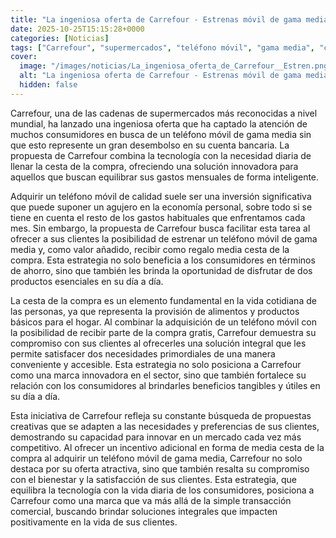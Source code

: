 ```yaml
---
title: "La ingeniosa oferta de Carrefour - Estrenas móvil de gama media y te regala media cesta de la compra"
date: 2025-10-25T15:15:28+0000
categories: [Noticias]
tags: ["Carrefour", "supermercados", "teléfono móvil", "gama media", "cesta de la compra", "innovadora", "estrategia", "consumidores."]
cover:
  image: "/images/noticias/La_ingeniosa_oferta_de_Carrefour__Estren.png"
  alt: "La ingeniosa oferta de Carrefour - Estrenas móvil de gama media y te regala media cesta de la compra"
  hidden: false
---
```


Carrefour, una de las cadenas de supermercados más reconocidas a nivel mundial, ha lanzado una ingeniosa oferta que ha captado la atención de muchos consumidores en busca de un teléfono móvil de gama media sin que esto represente un gran desembolso en su cuenta bancaria. La propuesta de Carrefour combina la tecnología con la necesidad diaria de llenar la cesta de la compra, ofreciendo una solución innovadora para aquellos que buscan equilibrar sus gastos mensuales de forma inteligente.

Adquirir un teléfono móvil de calidad suele ser una inversión significativa que puede suponer un agujero en la economía personal, sobre todo si se tiene en cuenta el resto de los gastos habituales que enfrentamos cada mes. Sin embargo, la propuesta de Carrefour busca facilitar esta tarea al ofrecer a sus clientes la posibilidad de estrenar un teléfono móvil de gama media y, como valor añadido, recibir como regalo media cesta de la compra. Esta estrategia no solo beneficia a los consumidores en términos de ahorro, sino que también les brinda la oportunidad de disfrutar de dos productos esenciales en su día a día.

La cesta de la compra es un elemento fundamental en la vida cotidiana de las personas, ya que representa la provisión de alimentos y productos básicos para el hogar. Al combinar la adquisición de un teléfono móvil con la posibilidad de recibir parte de la compra gratis, Carrefour demuestra su compromiso con sus clientes al ofrecerles una solución integral que les permite satisfacer dos necesidades primordiales de una manera conveniente y accesible. Esta estrategia no solo posiciona a Carrefour como una marca innovadora en el sector, sino que también fortalece su relación con los consumidores al brindarles beneficios tangibles y útiles en su día a día.

Esta iniciativa de Carrefour refleja su constante búsqueda de propuestas creativas que se adapten a las necesidades y preferencias de sus clientes, demostrando su capacidad para innovar en un mercado cada vez más competitivo. Al ofrecer un incentivo adicional en forma de media cesta de la compra al adquirir un teléfono móvil de gama media, Carrefour no solo destaca por su oferta atractiva, sino que también resalta su compromiso con el bienestar y la satisfacción de sus clientes. Esta estrategia, que equilibra la tecnología con la vida diaria de los consumidores, posiciona a Carrefour como una marca que va más allá de la simple transacción comercial, buscando brindar soluciones integrales que impacten positivamente en la vida de sus clientes.
